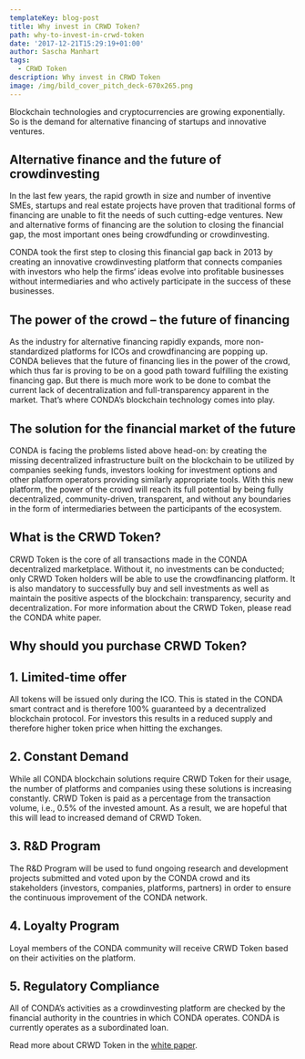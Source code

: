 ```yaml
---
templateKey: blog-post
title: Why invest in CRWD Token?
path: why-to-invest-in-crwd-token
date: '2017-12-21T15:29:19+01:00'
author: Sascha Manhart
tags:
  - CRWD Token
description: Why invest in CRWD Token
image: /img/bild_cover_pitch_deck-670x265.png
---
```

Blockchain technologies and cryptocurrencies are growing exponentially. So is the demand for alternative financing of startups and innovative ventures.

## Alternative finance and the future of crowdinvesting

In the last few years, the rapid growth in size and number of inventive SMEs, startups and real estate projects have proven that traditional forms of financing are unable to fit the needs of such cutting-edge ventures. New and alternative forms of financing are the solution to closing the financial gap, the most important ones being crowdfunding or crowdinvesting.

CONDA took the first step to closing this financial gap back in 2013 by creating an innovative crowdinvesting platform that connects companies with investors who help the firms‘ ideas evolve into profitable businesses without intermediaries and who actively participate in the success of these businesses.

## The power of the crowd – the future of financing

As the industry for alternative financing rapidly expands, more non-standardized platforms for ICOs and crowdfinancing are popping up. CONDA believes that the future of financing lies in the power of the crowd, which thus far is proving to be on a good path toward fulfilling the existing financing gap. But there is much more work to be done to combat the current lack of decentralization and full-transparency apparent in the market. That’s where CONDA’s blockchain technology comes into play.

## The solution for the financial market of the future

CONDA is facing the problems listed above head-on: by creating the missing decentralized infrastructure built on the blockchain to be utilized by companies seeking funds, investors looking for investment options and other platform operators providing similarly appropriate tools. With this new platform, the power of the crowd will reach its full potential by being fully decentralized, community-driven, transparent, and without any boundaries in the form of intermediaries between the participants of the ecosystem.

## What is the CRWD Token?

CRWD Token is the core of all transactions made in the CONDA decentralized marketplace. Without it, no investments can be conducted; only CRWD Token holders will be able to use the crowdfinancing platform. It is also mandatory to successfully buy and sell investments as well as maintain the positive aspects of the blockchain: transparency, security and decentralization. For more information about the CRWD Token, please read the CONDA white paper.

## Why should you purchase CRWD Token?

## 1. Limited-time offer

All tokens will be issued only during the ICO. This is stated in the CONDA smart contract and is therefore 100% guaranteed by a decentralized blockchain protocol. For investors this results in a reduced supply and therefore higher token price when hitting the exchanges.

## 2. Constant Demand

While all CONDA blockchain solutions require CRWD Token for their usage, the number of platforms and companies using these solutions is increasing constantly. CRWD Token is paid as a percentage from the transaction volume, i.e., 0.5% of the invested amount. As a result, we are hopeful that this will lead to increased demand of CRWD Token.

## 3. R&D Program

The R&D Program will be used to fund ongoing research and development projects submitted and voted upon by the CONDA crowd and its stakeholders (investors, companies, platforms, partners) in order to ensure the continuous improvement of the CONDA network.

## 4. Loyalty Program

Loyal members of the CONDA community will receive CRWD Token based on their activities on the platform.

## 5. Regulatory Compliance

All of CONDA’s activities as a crowdinvesting platform are checked by the financial authority in the countries in which CONDA operates. CONDA is currently operates as a subordinated loan.

Read more about CRWD Token in the [white paper](/img/conda-white-paper.pdf).
